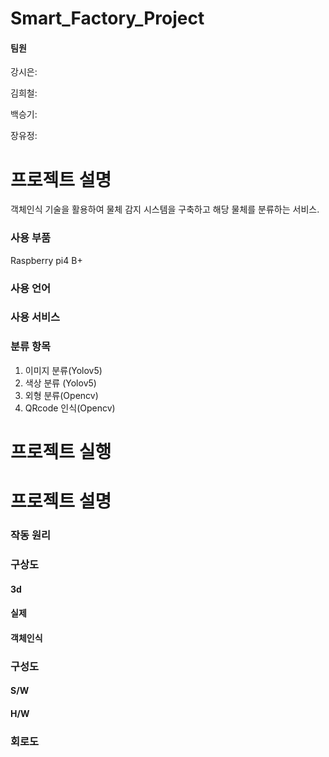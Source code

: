 # Smart_Factory_Project
#### 팀원
강시은:

김희철:

백승기:

장유정:

# 프로젝트 설명
객체인식 기술을 활용하여 물체 감지 시스템을 구축하고 해당 물체를 분류하는 서비스.

### 사용 부품
Raspberry pi4 B+

### 사용 언어

### 사용 서비스

### 분류 항목
1. 이미지 분류(Yolov5)
2. 색상 분류 (Yolov5)
3. 외형 분류(Opencv)
4. QRcode 인식(Opencv)

# 프로젝트 실행

# 프로젝트 설명

### 작동 원리

### 구상도
#### 3d
#### 실제
#### 객체인식

### 구성도
#### S/W
#### H/W

### 회로도
